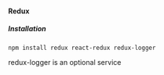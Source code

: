 #### Redux

##### Installation

```
npm install redux react-redux redux-logger
```

redux-logger is an optional service
